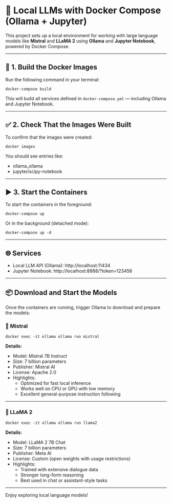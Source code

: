 # 🧠 Local LLMs with Docker Compose (Ollama + Jupyter)

This project sets up a local environment for working with large language models like **Mistral** and **LLaMA 2** using **Ollama** and **Jupyter Notebook**, powered by Docker Compose.

---

## 🚀 1. Build the Docker Images

Run the following command in your terminal:

    docker-compose build

This will build all services defined in `docker-compose.yml` — including Ollama and Jupyter Notebook.

---

## ✅ 2. Check That the Images Were Built

To confirm that the images were created:

    docker images

You should see entries like:

- ollama_ollama
- jupyter/scipy-notebook

---

## ▶️ 3. Start the Containers

To start the containers in the foreground:

    docker-compose up

Or in the background (detached mode):

    docker-compose up -d

---

## 🌐 Services

- Local LLM API (Ollama):     http://localhost:11434  
- Jupyter Notebook:           http://localhost:8888/?token=123456

---

## 📦 Download and Start the Models

Once the containers are running, trigger Ollama to download and prepare the models:

### 🔹 Mistral

    docker exec -it ollama ollama run mistral

**Details:**
- Model: Mistral 7B Instruct
- Size: 7 billion parameters
- Publisher: Mistral AI
- License: Apache 2.0
- Highlights:
  - Optimized for fast local inference
  - Works well on CPU or GPU with low memory
  - Excellent general-purpose instruction following

---

### 🔹 LLaMA 2

    docker exec -it ollama ollama run llama2

**Details:**
- Model: LLaMA 2 7B Chat
- Size: 7 billion parameters
- Publisher: Meta AI
- License: Custom (open weights with usage restrictions)
- Highlights:
  - Trained with extensive dialogue data
  - Stronger long-form reasoning
  - Best used in chat or assistant-style tasks

---

Enjoy exploring local language models!
